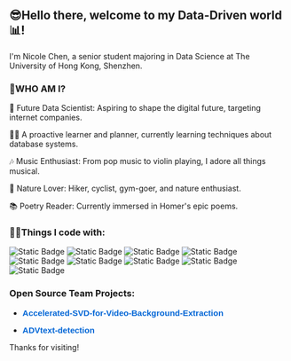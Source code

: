 ## 😎Hello there, welcome to my Data-Driven world📊!

I'm Nicole Chen, a senior student majoring in Data Science at The University of Hong Kong, Shenzhen.

### 🤔WHO AM I?
🎯 Future Data Scientist: Aspiring to shape the digital future, targeting internet companies.

👩‍🎓 A proactive learner and planner, currently learning techniques about database systems.

🎶 Music Enthusiast: From pop music to violin playing, I adore all things musical.

🌄 Nature Lover: Hiker, cyclist, gym-goer, and nature enthusiast.

📚 Poetry Reader: Currently immersed in Homer's epic poems.

### 👩‍💻Things I code with:
![Static Badge](https://img.shields.io/badge/Python-FFE5CC?logo=python&logoColor=white)
![Static Badge](https://img.shields.io/badge/C%2B%2B-FFCC99?logo=C%2B%2B)
![Static Badge](https://img.shields.io/badge/R-FFB266?logo=R)
![Static Badge](https://img.shields.io/badge/D3.js-FF9933?logo=D3.js&logoColor=white)
![Static Badge](https://img.shields.io/badge/Numpy-FF8000?logo=numpy)
![Static Badge](https://img.shields.io/badge/MySQL-EE7700?logo=MySQL&logoColor=white)
![Static Badge](https://img.shields.io/badge/Pandas-CC6600?logo=Pandas)
![Static Badge](https://img.shields.io/badge/HTML-B75C00?logo=HTML5&logoColor=white)
![Static Badge](https://img.shields.io/badge/Matlab-9E4F00?logo=Matlab)

### Open Source Team Projects:
 * <p align="left">
    <a href="https://github.com/DDA3005-Project/Accelerated-SVD-for-Video-Background-Extraction" style="text-decoration: none; font-family: 'Your Custom Font', sans-serif; color: #0366d6; font-size: 15px; font-weight: bold;">
      Accelerated-SVD-for-Video-Background-Extraction
    </a>
  </p>

 * <p align="left">
    <a href="https://github.com/ADV-text-detection/ADVtext-detection" style="text-decoration: none; font-family: 'Your Custom Font', sans-serif; color: #0366d6; font-size: 15px; font-weight: bold;">
      ADVtext-detection
    </a>
  </p>

Thanks for visiting!

